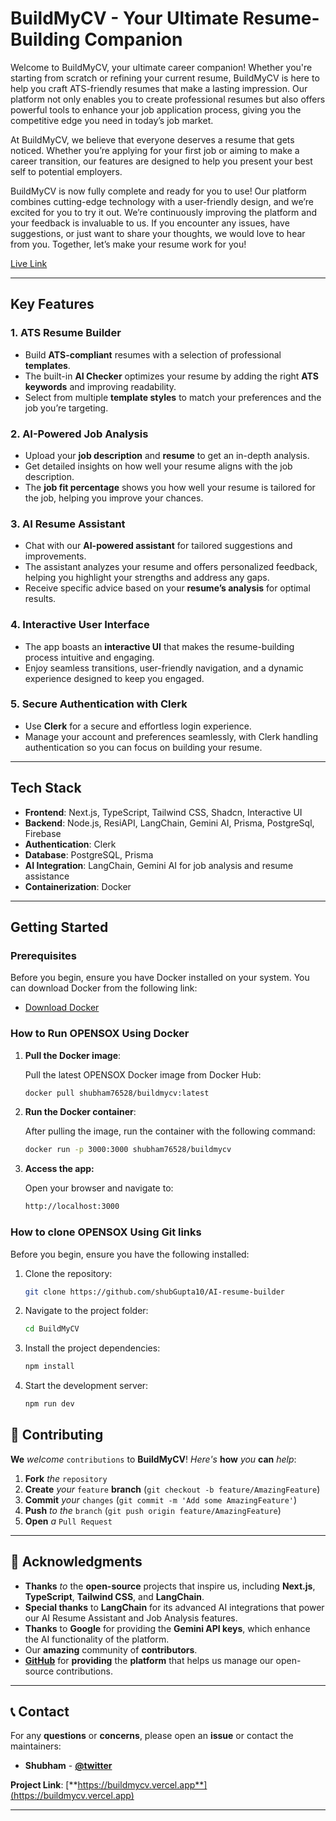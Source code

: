 # BuildMyCV - Your Ultimate Resume-Building Companion

Welcome to BuildMyCV, your ultimate career companion! Whether you're starting from scratch or refining your current resume, BuildMyCV is here to help you craft ATS-friendly resumes that make a lasting impression. Our platform not only enables you to create professional resumes but also offers powerful tools to enhance your job application process, giving you the competitive edge you need in today’s job market.

At BuildMyCV, we believe that everyone deserves a resume that gets noticed. Whether you’re applying for your first job or aiming to make a career transition, our features are designed to help you present your best self to potential employers.

BuildMyCV is now fully complete and ready for you to use! Our platform combines cutting-edge technology with a user-friendly design, and we’re excited for you to try it out. We’re continuously improving the platform and your feedback is invaluable to us. If you encounter any issues, have suggestions, or just want to share your thoughts, we would love to hear from you. Together, let’s make your resume work for you!



[Live Link](https://buildmycv.vercel.app)

---

## Key Features

### 1. ATS Resume Builder
- Build **ATS-compliant** resumes with a selection of professional **templates**.
- The built-in **AI Checker** optimizes your resume by adding the right **ATS keywords** and improving readability.
- Select from multiple **template styles** to match your preferences and the job you’re targeting.

### 2. AI-Powered Job Analysis
- Upload your **job description** and **resume** to get an in-depth analysis.
- Get detailed insights on how well your resume aligns with the job description.
- The **job fit percentage** shows you how well your resume is tailored for the job, helping you improve your chances.

### 3. AI Resume Assistant
- Chat with our **AI-powered assistant** for tailored suggestions and improvements.
- The assistant analyzes your resume and offers personalized feedback, helping you highlight your strengths and address any gaps.
- Receive specific advice based on your **resume’s analysis** for optimal results.

### 4. Interactive User Interface
- The app boasts an **interactive UI** that makes the resume-building process intuitive and engaging.
- Enjoy seamless transitions, user-friendly navigation, and a dynamic experience designed to keep you engaged.

### 5. Secure Authentication with Clerk
- Use **Clerk** for a secure and effortless login experience.
- Manage your account and preferences seamlessly, with Clerk handling authentication so you can focus on building your resume.

---

## Tech Stack

- **Frontend**: Next.js, TypeScript, Tailwind CSS, Shadcn, Interactive UI
- **Backend**: Node.js, ResiAPI, LangChain, Gemini AI, Prisma, PostgreSql, Firebase
- **Authentication**: Clerk
- **Database**: PostgreSQL, Prisma
- **AI Integration**: LangChain, Gemini AI for job analysis and resume assistance
- **Containerization**: Docker

---

## Getting Started

### Prerequisites

Before you begin, ensure you have Docker installed on your system. You can download Docker from the following link:

- [Download Docker](https://www.docker.com/products/docker-desktop)

### How to Run OPENSOX Using Docker

1. **Pull the Docker image**:

   Pull the latest OPENSOX Docker image from Docker Hub:

   ```bash
   docker pull shubham76528/buildmycv:latest

2. **Run the Docker container**:

   After pulling the image, run the container with the following command:

   ```bash
   docker run -p 3000:3000 shubham76528/buildmycv

3. **Access the app:**
   
   Open your browser and navigate to:

   ```bash
   http://localhost:3000


### How to clone OPENSOX Using Git links

Before you begin, ensure you have the following installed:


1. Clone the repository:
   ```bash
   git clone https://github.com/shubGupta10/AI-resume-builder
2. Navigate to the project folder:
   ```bash
   cd BuildMyCV
3. Install the project dependencies:
   ```bash
   npm install
4. Start the development server:
   ```bash
   npm run dev


## 🤝 **Contributing**

**We** *welcome* `contributions` to **BuildMyCV**! *Here's* **how** *you* **can** *help*:

1. **Fork** *the* `repository`
2. **Create** *your* `feature` **branch** (`git checkout -b feature/AmazingFeature`)
3. **Commit** *your* `changes` (`git commit -m 'Add some AmazingFeature'`)
4. **Push** *to* *the* `branch` (`git push origin feature/AmazingFeature`)
5. **Open** *a* `Pull Request`

---


## 🙏 **Acknowledgments**

- **Thanks** *to* the **open-source** projects that inspire us, including **Next.js**, **TypeScript**, **Tailwind CSS**, and **LangChain**.
- **Special thanks** to **LangChain** for its advanced AI integrations that power our AI Resume Assistant and Job Analysis features.
- **Thanks** to **Google** for providing the **Gemini API keys**, which enhance the AI functionality of the platform.
- Our **amazing** community of **contributors**.
- [**GitHub**](https://github.com) for **providing** the **platform** that helps us manage our open-source contributions.

---

## 📞 **Contact**

For any **questions** or **concerns**, please open an **issue** or contact the maintainers:

- **Shubham** - [**@twitter**](https://x.com/i_m_shubham45)

**Project Link**: [**https://buildmycv.vercel.app**](https://buildmycv.vercel.app)

---